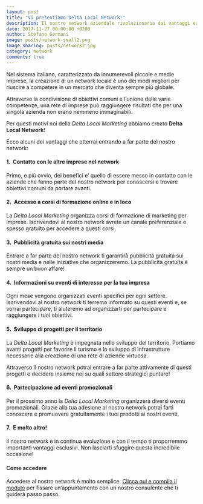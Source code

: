 ```yaml
---
layout: post
title: "Vi presentiamo Delta Local Network!"
description: Il nostro network aziendale rivoluzionario dai vantaggi esclusivi per rilanciare il territorio!
date: 2017-11-27 00:00:00 +0200
author: Stefano Germani
image: posts/network-small2.png
image_sharing: posts/network2.jpg
category: network
comments: true
---
```


Nel sistema italiano, caratterizzato da innumerevoli piccole e medie imprese, la creazione di un network locale è uno dei modi migliori per riuscire a competere in un mercato che diventa sempre più globale.

Attraverso la condivisione di obiettivi comuni e l’unione delle varie competenze, una rete di imprese può raggiungere risultati che per una singola azienda non erano nemmeno immaginabili. 

Per questi motivi noi della *Delta Local Marketing* abbiamo creato **Delta Local Network**! 

Ecco alcuni dei vantaggi che otterrai entrando a far parte del nostro network:

#### 1.&nbsp; Contatto con le altre imprese nel network

Primo, e più ovvio, dei benefici e’ quello di essere messo in contatto con le aziende che fanno parte del nostro network per conoscersi e trovare obiettivi comuni da portare avanti.

#### 2.&nbsp; Accesso a corsi di formazione online e in loco

La *Delta Local Marketing* organizza corsi di formazione di marketing per imprese. Iscrivendovi al nostro network avrete un canale preferenziale e spesso gratuito per accedere a questi corsi. 

#### 3.&nbsp; Pubblicità gratuita sui nostri media

Entrare a far parte del nostro network ti garantirà pubblicità gratuita sui nostri media e nelle iniziative che organizzeremo. La pubblicità gratuita è sempre un buon affare! 

#### 4.&nbsp; Informazioni su eventi di interesse per la tua impresa

Ogni mese vengono organizzati eventi specifici per ogni settore. Iscrivendovi al nostro network ti terremo informato su questi eventi e, se vorrai partecipare, ti aiuteremo ad organizzarti per partecipare e raggiungere i tuoi obiettivi.

#### 5.&nbsp; Sviluppo di progetti per il territorio

La *Delta Local Marketing* è impegnata nello sviluppo del territorio. Portiamo avanti progetti per favorire il turismo e lo sviluppo di infrastrutture necessarie alla creazione di una rete di aziende virtuosa. 

Attraverso il nostro network potrai entrare a far parte attivamente di questi progetti e decidere insieme noi su quali settore strategici puntare!

#### 6.&nbsp; Partecipazione ad eventi promozionali

Per il prossimo anno la *Delta Local Marketing* organizzerà diversi eventi promozionali. Grazie alla tua adesione al nostro network potrai farti conoscere e promuovere gratuitamente i tuoi prodotti ai nostri eventi.

#### 7.&nbsp; E molto altro!

Il nostro network è in continua evoluzione e con il tempo ti proporremmo importanti vantaggi esclusivi. Non lasciarti sfuggire questa incredibile occasione!
 
#### Come accedere

Accedere al nostro network è molto semplice. [Clicca qui  e compila il modulo][1] per fissare un’appuntamento con un nostro consulente che ti guiderà passo passo. 

[1]: https://deltalocalmarketing.it/network
